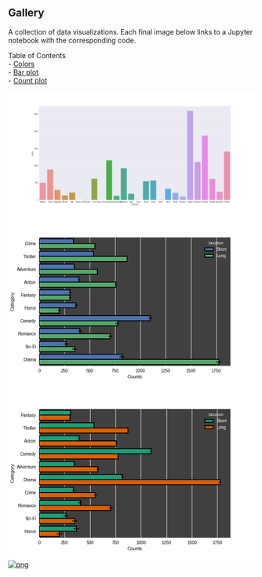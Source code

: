 ## Gallery
A collection of data visualizations. Each final image below links to a Jupyter notebook with the corresponding code.

Table of Contents   
	- [Colors](#colors)   
	- [Bar plot](#barplot)   
	- [Count plot](#countplot)   

<a name="colors"></a>
[![png](visualizations/figures/colors.png)](../visualizations/seaborn/colors/colors)
<a name="barplot"></a>
[![png](visualizations/figures/barplot.png)](../visualizations/seaborn/barplot/barplot)
<a name="countplot"></a>
[![png](visualizations/figures/countplot.png)](../visualizations/seaborn/countplot/countplot)
[![png](../tmp/cube.gif)](../publications)


